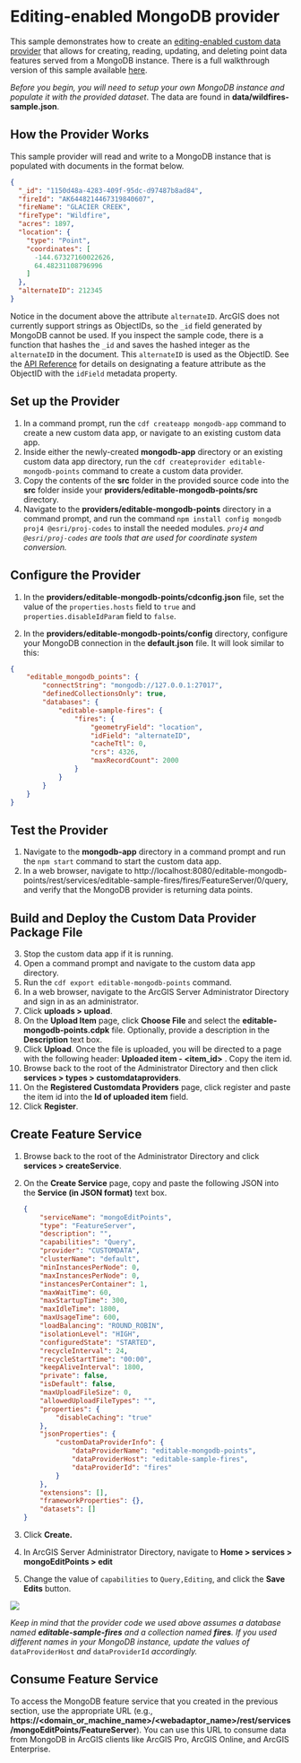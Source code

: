 # Editing-enabled MongoDB provider

This sample demonstrates how to create an [editing-enabled custom data provider](https://developers.arcgis.com/enterprise-sdk/guide/custom-data-feeds/editable-custom-data-provider/) that allows for creating, reading, updating, and deleting point data features served from a MongoDB instance. There is a full walkthrough version of this sample available [here](https://developers.arcgis.com/enterprise-sdk/guide/custom-data-feeds/walkthrough-create-mongodb-editing-provider/).  

_Before you begin, you will need to setup your own MongoDB instance and populate it 
with the provided dataset_. The data are found in **data/wildfires-sample.json**.

## How the Provider Works

This sample provider will read and write to a MongoDB instance that is populated
with documents in the format below.

````json
{
  "_id": "1150d48a-4283-409f-95dc-d97487b8ad84",
  "fireId": "AK6448214467319840607",
  "fireName": "GLACIER CREEK",
  "fireType": "Wildfire",
  "acres": 1897,
  "location": {
    "type": "Point",
    "coordinates": [
      -144.67327160022626,
      64.48231108796996
    ]
  },
  "alternateID": 212345
}
````
Notice in the document above the attribute `alternateID`. ArcGIS does not currently support strings as ObjectIDs, so the `_id` field generated by MongoDB cannot be used. If you inspect the sample code, there is a function that hashes the `_id` and saves the hashed integer as the `alternateID` in the document. This `alternateID` is used as the ObjectID. See the [API Reference](https://developers.arcgis.com/enterprise-sdk/guide/custom-data-feeds/custom-data-provider-api-reference/) for details on designating a feature attribute as the ObjectID with the `idField` metadata property.

## Set up the Provider

1.  In a command prompt, run the `cdf createapp mongodb-app` command to create a new custom
    data app, or navigate to an existing custom data app.
2.  Inside either the newly-created **mongodb-app** directory or an existing custom data app directory, 
    run the `cdf createprovider editable-mongodb-points` command to create a custom data provider.
3.  Copy the contents of the **src** folder in the provided source code into
    the **src** folder inside your **providers/editable-mongodb-points/src**
    directory.
4.  Navigate to the **providers/editable-mongodb-points** directory in a
    command prompt, and run the command `npm install config mongodb proj4 @esri/proj-codes` to install the needed modules. _`proj4` and `@esri/proj-codes` are tools that are used for coordinate system conversion._

## Configure the Provider

1.  In the **providers/editable-mongodb-points/cdconfig.json** file, set the value of the
    `properties.hosts` field to `true` and
    `properties.disableIdParam` field to `false`.

2.  In the **providers/editable-mongodb-points/config** directory, configure your MongoDB
    connection in the **default.json** file. It will look similar to this:

````json
{
    "editable_mongodb_points": {
        "connectString": "mongodb://127.0.0.1:27017",
        "definedCollectionsOnly": true,
        "databases": {
            "editable-sample-fires": {
                "fires": {
                    "geometryField": "location",
                    "idField": "alternateID",
                    "cacheTtl": 0,
                    "crs": 4326,
                    "maxRecordCount": 2000
                }
            }
        }
    }
}
````

## Test the Provider

1.  Navigate to the **mongodb-app** directory in a command prompt and
    run the `npm start` command to start the custom data app.
2.  In a web browser, navigate to
    http://localhost:8080/editable-mongodb-points/rest/services/editable-sample-fires/fires/FeatureServer/0/query,
    and verify that the MongoDB provider is returning data points.

## Build and Deploy the Custom Data Provider Package File

3.  Stop the custom data app if it is running.
4.  Open a command prompt and navigate to the custom data app directory.
5.  Run the `cdf export editable-mongodb-points` command.
6.  In a web browser, navigate to the ArcGIS Server Administrator
    Directory and sign in as an administrator.
7.  Click **uploads \> upload**.
8.  On the **Upload Item** page, click **Choose File** and select the
    **editable-mongodb-points.cdpk** file. Optionally, provide a
    description in the **Description** text box.
9.  Click **Upload**. Once the file is uploaded, you will be directed to
    a page with the following header: **Uploaded item - \<item_id\>** .
    Copy the item id.
10. Browse back to the root of the Administrator Directory and then
    click **services \> types \> customdataproviders**.
11. On the **Registered Customdata Providers** page, click register and
    paste the item id into the **Id of uploaded item** field.
12. Click **Register**.

## Create Feature Service

1.  Browse back to the root of the Administrator Directory and click
    **services \> createService**.

2.  On the **Create Service** page, copy and paste the following JSON
    into the **Service (in JSON format)** text box.

    ```json
    {
        "serviceName": "mongoEditPoints",
        "type": "FeatureServer",
        "description": "",
        "capabilities": "Query",
        "provider": "CUSTOMDATA",
        "clusterName": "default",
        "minInstancesPerNode": 0,
        "maxInstancesPerNode": 0,
        "instancesPerContainer": 1,
        "maxWaitTime": 60,
        "maxStartupTime": 300,
        "maxIdleTime": 1800,
        "maxUsageTime": 600,
        "loadBalancing": "ROUND_ROBIN",
        "isolationLevel": "HIGH",
        "configuredState": "STARTED",
        "recycleInterval": 24,
        "recycleStartTime": "00:00",
        "keepAliveInterval": 1800,
        "private": false,
        "isDefault": false,
        "maxUploadFileSize": 0,
        "allowedUploadFileTypes": "",
        "properties": {
            "disableCaching": "true"
        },
        "jsonProperties": {
            "customDataProviderInfo": {
                "dataProviderName": "editable-mongodb-points",
                "dataProviderHost": "editable-sample-fires",
                "dataProviderId": "fires"
            }
        },
        "extensions": [],
        "frameworkProperties": {},
        "datasets": []
    }

    ```

3.  Click **Create.**

4. In ArcGIS Server Administrator Directory, navigate to **Home > services > mongoEditPoints > edit**

5. Change the value of `capabilities` to `Query,Editing`, and click the **Save Edits** button.

![](./images/cdf-editable-mongodb-points.png)

_Keep in mind that the provider code we used above assumes a database named
**editable-sample-fires** and a collection named **fires**. If you used different names
in your MongoDB instance, update the values of_ `dataProviderHost` _and_ 
`dataProviderId` _accordingly._

## Consume Feature Service

To access the MongoDB feature service that you created in the
previous section, use the appropriate URL (e.g.,
**https://\<domain_or_machine_name\>/\<webadaptor_name\>/rest/services/mongoEditPoints/FeatureServer**).
You can use this URL to consume data from MongoDB in ArcGIS clients like
ArcGIS Pro, ArcGIS Online, and ArcGIS Enterprise.